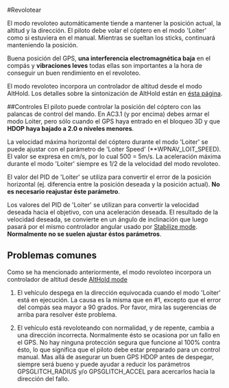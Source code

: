 #Revolotear

El modo revoloteo automáticamente tiende a mantener la posición actual, la altitud y la dirección. El piloto debe volar el cóptero en el modo 'Loiter' como si estuviera en el manual. Mientras se sueltan los sticks, continuará manteniendo la posición.

Buena posición del GPS, **una interferencia electromagnética baja** en el compás y **vibraciones leves** todas ellas son importantes a la hora de conseguir un buen rendimiento en el revoloteo.

El modo revoloteo incorpora un controlador de altitud desde el modo AltHold. Los detalles sobre la sintonización de AltHold están en [ésta página](altitude_hold.md).

##Controles
El piloto puede controlar la posición del cóptero con las palancas de control del mando. En AC3.1 (y por encima) debes armar el modo Loiter, pero sólo cuando el GPS haya entrado en el bloqueo 3D y que **HDOP haya bajado a 2.0 o niveles menores**.

La velocidad máxima horizontal del cóptero durante el modo 'Loiter' se puede ajustar con el parámetro de 'Loiter Speed' (**WPNAV_LOIT_SPEED). El valor se expresa en cm/s, por lo cual 500 = 5m/s. La aceleración máxima durante el modo 'Loiter' siempre es 1/2 de la velocidad del modo revoloteo.

El valor del PID de 'Loiter' se utiliza para convertir el error de la posición horizontal (ej. diferencia entre la posición deseada y la posición actual). **No es necesario reajustar éste parámetro**.

Los valores del PID de 'Loiter' se utilizan para convertir la velocidad deseada hacia el objetivo, con una aceleración deseada. El resultado de la velocidad deseada, se convierte en un ángulo de inclinación que luego pasará por el mismo controlador angular usado por [Stabilize mode](stabilization.md). **Normalmente no se suelen ajustar éstos parámetros**.


## Problemas comunes

Como se ha mencionado anteriormente, el modo revoloteo incorpora un controlador de altitud desde [AltHold mode](altitude_hold.md)

1. El vehículo despega en la dirección equivocada cuando el modo 'Loiter' está en ejecución. La causa es la misma que en #1, excepto que el error del compás sea mayor a 90 grados. Por favor, mira las sugerencias de arriba para resolver éste problema. 

2. El vehículo está revoloteando con normalidad, y de repente, cambia a una dirección incorrecta. Normalmente ésto se ocasiona por un fallo en el GPS. No hay ninguna protección segura que funcione al 100% contra ésto, lo que significa que el piloto debe estar preparado para un control manual. Mas allá de asegurar un buen GPS HDOP antes de despegar, siempre será bueno y puede ayudar a reducir los parámetros GPSGLITCH_RADIUS y/o GPSGLITCH_ACCEL para acercarlos hacia la dirección del fallo.